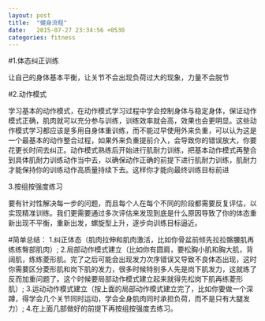 ```yaml
---
layout: post
title:  "健身流程"
date:   2015-07-27 23:34:56 +0530
categories: fitness
---
```

#1.体态纠正训练

让自己的身体基本平衡，让关节不会出现负荷过大的现象，力量不会脱节

#2.动作模式

学习基本的动作模式，在动作模式学习过程中学会控制身体与稳定身体，保证动作模式正确，肌肉就可以充分参与训练，训练效率就会高，效果也会更明显。这些动作模式学习都应该是多用自身体重训练，而不能过早使用外来负重，可以认为这是一个最基本的动作整合过程，如果外来负重提前介入，会导致你的错误放大，你要花更长时间去纠正。动作模式熟练后开始进行肌耐力训练，把基本动作模式再整合到具体肌耐力训练动作当中去，以确保动作正确的前提下进行肌耐力训练，肌耐力才能保持你的训练动作高质量持续下去。这样你才能向最终训练目标前进

3.按组按强度练习

要有针对性解决每一步的问题，而且每个人在每个不同的阶段都需要反复评估，以实现精准训练。我们更需要通过多次评估来发现到底是什么原因导致了你的体态重新出现不平衡，重新出发，螺旋型上升，逐步向训练目标逼近。

#简单总结：
1.纠正体态（肌肉拉伸和肌肉激活，比如你骨盆前倾先拉拉髂腰肌再练练臀部肌肉）;
2.局部动作模式建立（比如你有圆肩，要松胸小肌和胸大肌，背阔肌，练练菱形肌。完了之后可能会出现发力次序错误又导致不良体态出现，这时你需要区分菱形肌和岗下肌的发力，很多时候特别多人先是岗下肌发力，这就练了反而加重问题了。这个时候要局部动作模式建立起来就得先松岗下肌再练菱形肌）;
3.运动动作模式建立（按上面的局部动作模式建立完了，比如你要做一个深蹲，得学会几个关节同时运动，学会全身肌肉同时承担负荷，而不是只有大腿发力）;
4.在上面几部做好的前提下再按组按强度去练习。